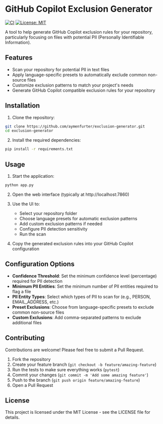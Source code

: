 # GitHub Copilot Exclusion Generator

[![CI](https://github.com/aymenfurter/exclusion-generator/actions/workflows/ci.yml/badge.svg)](https://github.com/aymenfurter/exclusion-generator/actions/workflows/ci.yml)
[![License: MIT](https://img.shields.io/badge/License-MIT-yellow.svg)](https://opensource.org/licenses/MIT)

A tool to help generate GitHub Copilot exclusion rules for your repository, particularly focusing on files with potential PII (Personally Identifiable Information).

## Features

- Scan your repository for potential PII in text files
- Apply language-specific presets to automatically exclude common non-source files
- Customize exclusion patterns to match your project's needs
- Generate GitHub Copilot compatible exclusion rules for your repository

## Installation

1. Clone the repository:
```bash
git clone https://github.com/aymenfurter/exclusion-generator.git
cd exclusion-generator
```

2. Install the required dependencies:
```bash
pip install -r requirements.txt
```

## Usage

1. Start the application:
```bash
python app.py
```

2. Open the web interface (typically at http://localhost:7860)

3. Use the UI to:
   - Select your repository folder
   - Choose language presets for automatic exclusion patterns
   - Add custom exclusion patterns if needed
   - Configure PII detection sensitivity
   - Run the scan

4. Copy the generated exclusion rules into your GitHub Copilot configuration

## Configuration Options

- **Confidence Threshold**: Set the minimum confidence level (percentage) required for PII detection
- **Minimum PII Entities**: Set the minimum number of PII entities required to flag a file
- **PII Entity Types**: Select which types of PII to scan for (e.g., PERSON, EMAIL_ADDRESS, etc.)
- **Preset Exclusions**: Choose from language-specific presets to exclude common non-source files
- **Custom Exclusions**: Add comma-separated patterns to exclude additional files

## Contributing

Contributions are welcome! Please feel free to submit a Pull Request.

1. Fork the repository
2. Create your feature branch (`git checkout -b feature/amazing-feature`)
3. Run the tests to make sure everything works (`pytest`)
4. Commit your changes (`git commit -m 'Add some amazing feature'`)
5. Push to the branch (`git push origin feature/amazing-feature`)
6. Open a Pull Request

## License

This project is licensed under the MIT License - see the LICENSE file for details.